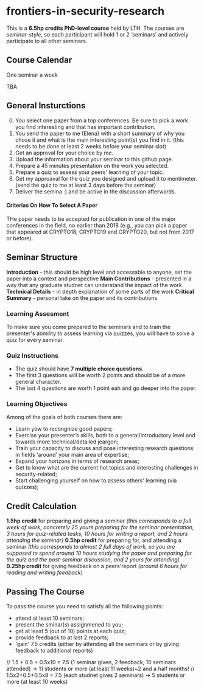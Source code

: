 # frontiers-in-security-research
This is a **6.5hp credits PhD-level course** held by LTH. The courses are *seminar-style*, so each participant will hold 1 or 2 ‘seminars’ and actively participate to all other seminars.

## Course Calendar
One seminar a week

TBA

## General Insturctions
0. You select one paper from a top conferences. Be sure to pick a work you find interesting and that has important contribution. 
1. You send the paper to me (Elena) with a short summary of why you chose it and what is the main interesting point(s) you find in it. 
    (this needs to be done at least 2 weeks before your seminar slot)
2. Get an approval for your choice by me.
3. Upload the information about your seminar to this github page.
4. Prepare a 45 minutes presentation on the work you selected. 
5. Prepare a quiz to assess your peers' learning of your topic.
6. Get my approaval for the quiz you designed and upload it to mentimeter. 
    (send the quiz to me at least 3 days before the seminar)
7. Deliver the semina :) and be active in the discussion afterwards.

#### Criterias On How To Select A Paper
THe paper needs to be accepted for publication in one of the major conferences in the field, no earlier than 2018 (e.g., you can pick a paper that appeared at CRYPTO18, CRYPTO19 and CRYPTO20, but not from 2017 or before). 

## Seminar Structure
**Introduction** - this should be high level and accessable to anyone, set the paper into a context and perspective
**Main Contributions** - presented in a way that any graduate studnet can understand the impact of the work
**Technical Details** - in depth explanation of some parts of the work
**Critical Summary** - personal take on the paper and its contributions

### Learning Assesment 
To make sure you come prepared to the seminars and to train the presenter's abmility to assess learning via quizzes, you will have to solve a quiz for every seminar.

### Quiz Instructions
* The quiz should have **7 multiple choice questions**.
* The first 3 questions will be worth 2 points and should be of a more general character.
* The last 4 questions are worth 1 point eah and go deeper into the paper.

### Learning Objectives
Among of the goals of both courses there are:
* Learn yow to recongnize good papers;
* Exercise your presenter’s skills, both to a general/introductory level and towards more technical/detailed jeargon; 
* Train your capacity to discuss and pose interesting research questions in fields ‘around’ your main area of expertise;
 * Expand your horizons in terms of research areas;
 * Get to know what are the current hot topics and interesting challenges in security-related;
* Start challenging yourself on how to assess others' learning (via quizzes);

## Credit Calculation
**1.5hp credit** for preparing and giving a seminar
*(this corresponds to a full week of work, concretely 25 yours preparing for the seminar presentation, 3 hours for quiz-related tasks, 10 hours for writing a report, and 2 hours attending the seminar)*
**0.5hp credit** for preparing for, and attending a seminar 
*(this corresponds to almost 2 full days of work, so you are supposed to spend around 10 hours studying the paper and preparing for the quiz and the post-seminar discussion, and 2 yours for attending)* 
**0.25hp credit** for giving feedback on a peers'report 
*(around 6 hours for reading and writing feedback)* 


## Passing The Course
To pass the course you need to satisfy all the following points:
- attend at least 10 seminars;
- present the sminar(s) assignmened to you; 
- get at least 5 (out of 10) points at each quiz;
- provide feedback to at last 2 reports;
- 'gain' 7.5 credits (either by attending all the seminars or by giving feedback to additional reports)

// 1.5 + 0.5 + 0.5x10 = 7.5 (1 seminar given, 2 feedback, 10 seminars attended) -> 11 students or more (at least 11 weeks)~2 and a half months!
// 1.5x2+0.5+0.5x8 = 7.5 (each studnet gives 2 seminars) -> 5 students or more (at least 10 weeks)
